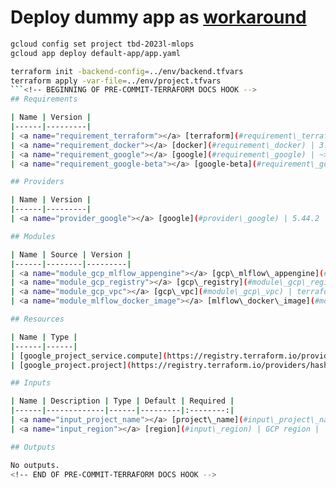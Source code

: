 # Deploy dummy app as [workaround](https://stackoverflow.com/questions/37679552/cannot-delete-version)
```bash
gcloud config set project tbd-2023l-mlops
gcloud app deploy default-app/app.yaml
```
```bash
terraform init -backend-config=../env/backend.tfvars
terraform apply -var-file=../env/project.tfvars
```<!-- BEGINNING OF PRE-COMMIT-TERRAFORM DOCS HOOK -->
## Requirements

| Name | Version |
|------|---------|
| <a name="requirement_terraform"></a> [terraform](#requirement\_terraform) | ~> 1.11.0 |
| <a name="requirement_docker"></a> [docker](#requirement\_docker) | 3.0.2 |
| <a name="requirement_google"></a> [google](#requirement\_google) | ~> 5.44.0 |
| <a name="requirement_google-beta"></a> [google-beta](#requirement\_google-beta) | ~> 5.44.0 |

## Providers

| Name | Version |
|------|---------|
| <a name="provider_google"></a> [google](#provider\_google) | 5.44.2 |

## Modules

| Name | Source | Version |
|------|--------|---------|
| <a name="module_gcp_mlflow_appengine"></a> [gcp\_mlflow\_appengine](#module\_gcp\_mlflow\_appengine) | ./mlflow/gcp/app_engine | n/a |
| <a name="module_gcp_registry"></a> [gcp\_registry](#module\_gcp\_registry) | ./mlflow/gcp/gcr | n/a |
| <a name="module_gcp_vpc"></a> [gcp\_vpc](#module\_gcp\_vpc) | terraform-google-modules/network/google | ~> 9.0.0 |
| <a name="module_mlflow_docker_image"></a> [mlflow\_docker\_image](#module\_mlflow\_docker\_image) | ./mlflow/docker_image | n/a |

## Resources

| Name | Type |
|------|------|
| [google_project_service.compute](https://registry.terraform.io/providers/hashicorp/google/latest/docs/resources/project_service) | resource |
| [google_project.project](https://registry.terraform.io/providers/hashicorp/google/latest/docs/data-sources/project) | data source |

## Inputs

| Name | Description | Type | Default | Required |
|------|-------------|------|---------|:--------:|
| <a name="input_project_name"></a> [project\_name](#input\_project\_name) | Project name | `string` | n/a | yes |
| <a name="input_region"></a> [region](#input\_region) | GCP region | `string` | `"europe-west1"` | no |

## Outputs

No outputs.
<!-- END OF PRE-COMMIT-TERRAFORM DOCS HOOK -->
